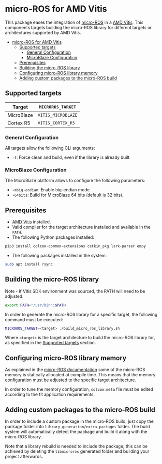 <!-- ![banner](.images/banner-dark-theme.png#gh-dark-mode-only)
![banner](.images/banner-light-theme.png#gh-light-mode-only) -->

# micro-ROS for AMD Vitis

This package eases the integration of [micro-ROS](https://micro.ros.org/) in a [AMD Vitis](https://www.xilinx.com/products/design-tools/vitis.html). This components targets building the micro-ROS library for different targets or architectures supported by AMD Vitis.

- [micro-ROS for AMD Vitis](#micro-ros-for-amd-vitis)
  - [Supported targets](#supported-targets)
    - [General Configuration](#general-configuration)
    - [MicroBlaze Configuration](#microblaze-configuration)
  - [Prerequisites](#prerequisites)
  - [Building the micro-ROS library](#building-the-micro-ros-library)
  - [Configuring micro-ROS library memory](#configuring-micro-ros-library-memory)
  - [Adding custom packages to the micro-ROS build](#adding-custom-packages-to-the-micro-ros-build)

## Supported targets

| Target     | `MICROROS_TARGET`  |
| ---------- | ------------------ |
| MicroBlaze | `VITIS_MICROBLAZE` |
| Cortex R5  | `VITIS_CORTEX_R5`  |

### General Configuration

All targets allow the following CLI arguments:

- `-f`: Force clean and build, even if the library is already built.

### MicroBlaze Configuration

The MicroBlaze platform allows to configure the following parameters:

- `-mbig-endian`: Enable big-endian mode.
- `-64bits`: Build for MicroBlaze 64 bits (default is 32 bits).

## Prerequisites

- [AMD Vitis](https://www.xilinx.com/products/design-tools/vitis.html) installed.
- Valid compiler for the target architecture installed and available in the `PATH`.
- The following Python packages installed:

```bash
pip3 install colcon-common-extensions catkin_pkg lark-parser empy
```

- The following packages installed in the system:

```bash
sudo apt install rsync
```

## Building the micro-ROS library

Note - If Vitis SDK environment was sourced, the PATH will need to be adjusted.

```bash
export PATH="/usr/bin":$PATH
```
In order to generate the micro-ROS library for a specific target, the following command must be executed:

```bash
MICROROS_TARGET=<target> ./build_micro_ros_library.sh
```

Where `<target>` is the target architecture to build the micro-ROS library for, as specified in the [Supported targets](#supported-targets) section.

## Configuring micro-ROS library memory

As explained in the [micro-ROS documentation](https://docs.vulcanexus.org/en/latest/rst/tutorials/micro/memory_management/memory_management.html) some of the micro-ROS memory is statically allocated at compile time.
This means that the memory configuration must be adjusted to the specific target architecture.

In order to tune the memory configuration, `colcon.meta` file must be edited according to the fit application requirements.

## Adding custom packages to the micro-ROS build

In order to include a custom package in the micro-ROS build, just copy the package folder into `library_generation/extra_packages` folder. The build system will automatically detect the package and build it along with the micro-ROS library.

Note that a library rebuild is needed to include the package, this can be achieved by deleting the `libmicroros` generated folder and building your project afterwards.
